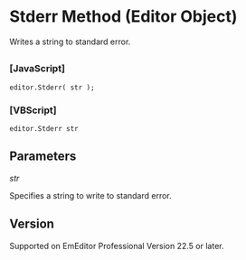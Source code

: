 # Stderr Method (Editor Object)

Writes a string to standard error.

## 

### \[JavaScript\]

```
editor.Stderr( str );
```

### \[VBScript\]

```
editor.Stderr str
```

## Parameters

_str_

Specifies a string to write to standard error.

## Version

Supported on EmEditor Professional Version 22.5 or later.
